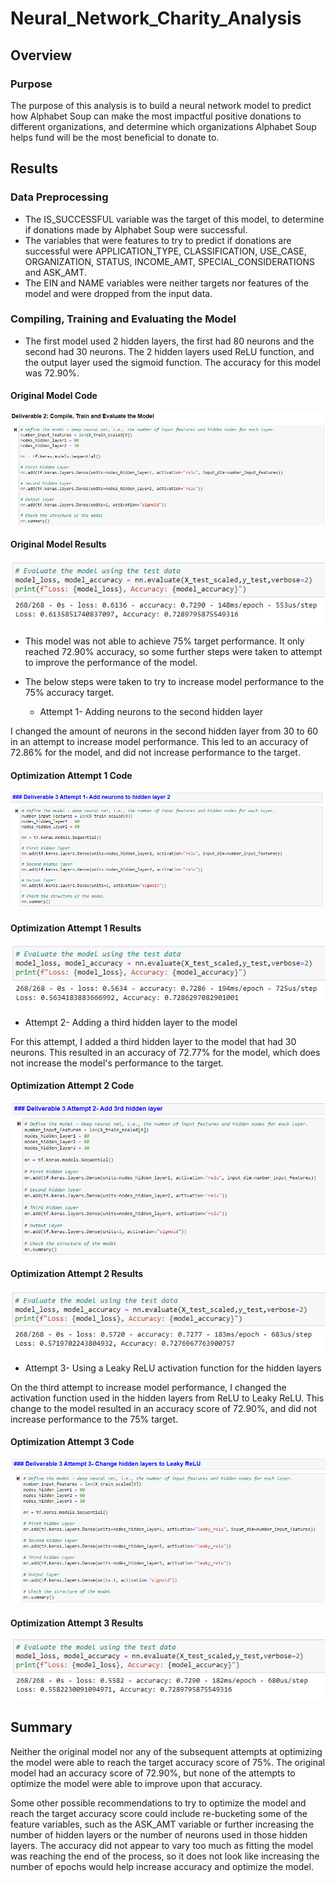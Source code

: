 # Neural_Network_Charity_Analysis
## Overview
### Purpose
The purpose of this analysis is to build a neural network model to predict how Alphabet Soup can make the most impactful positive donations to different organizations, and determine which organizations Alphabet Soup helps fund will be the most beneficial to donate to.

## Results
### Data Preprocessing
- The IS_SUCCESSFUL variable was the target of this model, to determine if donations made by Alphabet Soup were successful.
- The variables that were features to try to predict if donations are successful were APPLICATION_TYPE, CLASSIFICATION, USE_CASE, ORGANIZATION, STATUS, INCOME_AMT, SPECIAL_CONSIDERATIONS and ASK_AMT.
- The EIN and NAME variables were neither targets nor features of the model and were dropped from the input data.

### Compiling, Training and Evaluating the Model
- The first model used 2 hidden layers, the first had 80 neurons and the second had 30 neurons. The 2 hidden layers used ReLU function, and the output layer used the sigmoid function. The accuracy for this model was 72.90%.

#### Original Model Code
![Original Model Code](https://github.com/RBarbush84/Neural_Network_Charity_Analysis/blob/main/Resources/Original%20Model%20Code.png)

#### Original Model Results
![Original Model Results](https://github.com/RBarbush84/Neural_Network_Charity_Analysis/blob/main/Resources/Original%20Model%20Results.png)


- This model was not able to achieve 75% target performance. It only reached 72.90% accuracy, so some further steps were taken to attempt to improve the performance of the model.

- The below steps were taken to try to increase model performance to the 75% accuracy target.
  - Attempt 1- Adding neurons to the second hidden layer

I changed the amount of neurons in the second hidden layer from 30 to 60 in an attempt to increase model performance. This led to an accuracy of 72.86% for the model, and did not increase performance to the target.

#### Optimization Attempt 1 Code
![Opt 1 Code](https://github.com/RBarbush84/Neural_Network_Charity_Analysis/blob/main/Resources/Opt%201%20Code.png)

#### Optimization Attempt 1 Results
![Opt 1 Results](https://github.com/RBarbush84/Neural_Network_Charity_Analysis/blob/main/Resources/Opt%201%20Results.png)

  - Attempt 2- Adding a third hidden layer to the model

For this attempt, I added a third hidden layer to the model that had 30 neurons. This resulted in an accuracy of 72.77% for the model, which does not increase the model's performance to the target.

#### Optimization Attempt 2 Code
![Opt 2 Code](https://github.com/RBarbush84/Neural_Network_Charity_Analysis/blob/main/Resources/Opt%202%20Code.png)

#### Optimization Attempt 2 Results
![Opt 2 Results](https://github.com/RBarbush84/Neural_Network_Charity_Analysis/blob/main/Resources/Opt%202%20Results.png)

  - Attempt 3- Using a Leaky ReLU activation function for the hidden layers

On the third attempt to increase model performance, I changed the activation function used in the hidden layers from ReLU to Leaky ReLU. This change to the model resulted in an accuracy score of 72.90%, and did not increase performance to the 75% target.

#### Optimization Attempt 3 Code
![Opt 3 Code](https://github.com/RBarbush84/Neural_Network_Charity_Analysis/blob/main/Resources/Opt%203%20Code.png)

#### Optimization Attempt 3 Results
![Opt 3 Results](https://github.com/RBarbush84/Neural_Network_Charity_Analysis/blob/main/Resources/Opt%203%20Results.png)

## Summary
Neither the original model nor any of the subsequent attempts at optimizing the model were able to reach the target accuracy score of 75%. The original model had an accuracy score of 72.90%, but none of the attempts to optimize the model were able to improve upon that accuracy.

Some other possible recommendations to try to optimize the model and reach the target accuracy score could include re-bucketing some of the feature variables, such as the ASK_AMT variable or further increasing the number of hidden layers or the number of neurons used in those hidden layers. The accuracy did not appear to vary too much as fitting the model was reaching the end of the process, so it does not look like increasing the number of epochs would help increase accuracy and optimize the model.
